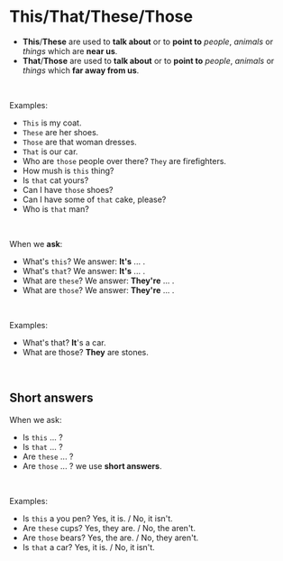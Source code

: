 # This/That/These/Those
- **This**/**These** are used to **talk about** or to **point to** *people*, *animals* or *things* which are **near us**.
- **That**/**Those** are used to **talk about** or to **point to** *people*, *animals* or *things* which **far away from us**.

<br>

Examples:
- `This` is my coat.
- `These` are her shoes.
- `Those` are that woman dresses.
- `That` is our car.
- Who are `those` people over there? `They` are firefighters.
- How mush is `this` thing?
- Is `that` cat yours?
- Can I have `those` shoes?
- Can I have some of `that` cake, please?
- Who is `that` man?

<br>

When we **ask**:
- What's `this`? We answer: **It's** ... .
- What's `that`? We answer: **It's** ... .
- What are `these`? We answer: **They're** ... .
- What are `those`? We answer: **They're** ... .

<br>

Examples:
- What's that? **It**'s a car.
- What are those? **They** are stones.

<br>

## Short answers
When we ask:
- Is `this` ... ?
- Is `that` ... ?
- Are `these` ... ?
- Are `those` ... ?
we use **short answers**.<br>

<br>

Examples:
- Is `this` a you pen? Yes, it is. / No, it isn't.
- Are `these` cups? Yes, they are. / No, the aren't.
- Are `those` bears? Yes, the are. / No, they aren't.
- Is `that` a car? Yes, it is. / No, it isn't.

